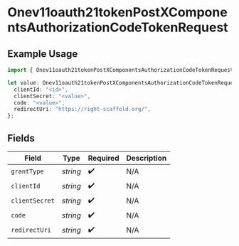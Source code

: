 # Onev11oauth21tokenPostXComponentsAuthorizationCodeTokenRequest

## Example Usage

```typescript
import { Onev11oauth21tokenPostXComponentsAuthorizationCodeTokenRequest } from "@polar-sh/sdk/models/components";

let value: Onev11oauth21tokenPostXComponentsAuthorizationCodeTokenRequest = {
  clientId: "<id>",
  clientSecret: "<value>",
  code: "<value>",
  redirectUri: "https://right-scaffold.org/",
};
```

## Fields

| Field              | Type               | Required           | Description        |
| ------------------ | ------------------ | ------------------ | ------------------ |
| `grantType`        | *string*           | :heavy_check_mark: | N/A                |
| `clientId`         | *string*           | :heavy_check_mark: | N/A                |
| `clientSecret`     | *string*           | :heavy_check_mark: | N/A                |
| `code`             | *string*           | :heavy_check_mark: | N/A                |
| `redirectUri`      | *string*           | :heavy_check_mark: | N/A                |